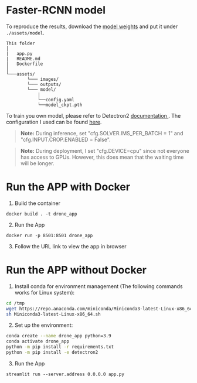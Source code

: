 # Faster-RCNN model

To reproduce the results, download the <a href="https://drive.google.com/drive/folders/14E1StRs77a75Bh8F1p1SmFRLr_MCZ3kG"> model weights</a> and put it under `./assets/model`. 

```
This folder
│   
|   app.py
|   README.md
│   Dockerfile 
│
└───assets/
        └─── images/
        └─── outputs/
        └─── model/
            |
            └──config.yaml
            └──model_ckpt.pth
```

To train you own model, please refer to Detectron2 <a href="https://detectron2.readthedocs.io/en/latest/"> documentation </a>. The configuration I used can be found [here](/assets/model/config.yaml).

> **Note:** During inference, set "cfg.SOLVER.IMS_PER_BATCH = 1" and "cfg.INPUT.CROP.ENABLED = False". 

> **Note:** During deployment, I set "cfg.DEVICE=cpu" since not everyone has access to GPUs. However, this does mean that the waiting time will be longer.

# Run the APP with Docker

1. Build the container

```
docker build . -t drone_app
```

2. Run the App

```
docker run -p 8501:8501 drone_app
```

3. Follow the URL link to view the app in browser


#  Run the APP without Docker

1. Install conda for environment management (The following commands works for Linux system):

```sh
cd /tmp
wget https://repo.anaconda.com/miniconda/Miniconda3-latest-Linux-x86_64.sh
sh Miniconda3-latest-Linux-x86_64.sh
```

2. Set up the environment:

```sh
conda create --name drone_app python=3.9
conda activate drone_app
python -m pip install -r requirements.txt
python -m pip install -e detectron2
```

3. Run the App

``` 
streamlit run --server.address 0.0.0.0 app.py
```
